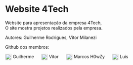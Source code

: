 # Website 4Tech

Website para apresentação da empresa 4Tech,<br>O site mostra projetos realizados pela empresa.

Autores: Guilherme Rodrigues, Vitor Milanezi

Github dos membros:

<div style="display: inline_block">
  <a href="https://github.com/guilherme-rodrigues-de-queiroz" target="_blank" rel="noopener noreferrer" style="margin-right: 20px; text-decoration: none;"><img align="center" alt="Gui-Github" height="20" width="20" src="https://cdn-icons-png.flaticon.com/128/733/733553.png"><span style="margin-left: 5px;">Guilherme</span></a>
  <a href="https://github.com/VMilanezi" target="_blank" rel="noopener noreferrer" style="margin-right: 20px; text-decoration: none;"><img align="center" alt="Gui-Github" height="20" width="20" src="https://cdn-icons-png.flaticon.com/128/733/733553.png"><span style="margin-left: 5px;">Vitor</span></a>
  <a href="https://github.com/h0wzy" target="_blank" rel="noopener noreferrer" style="margin-right: 20px; text-decoration: none;"><img align="center" alt="Gui-Github" height="20" width="20" src="https://cdn-icons-png.flaticon.com/128/733/733553.png"><span style="margin-left: 5px;">Marcos H0wZy</span></a>
  <a href="https://github.com/Lu1sAugusto" target="_blank" rel="noopener noreferrer" style="margin-right: 20px; text-decoration: none;"><img align="center" alt="Gui-Github" height="20" width="20" src="https://cdn-icons-png.flaticon.com/128/733/733553.png"><span style="margin-left: 5px;">Luis</span></a>
</div>
